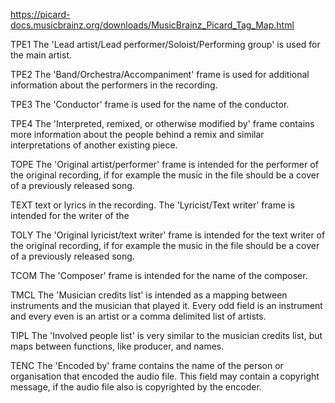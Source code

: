 https://picard-docs.musicbrainz.org/downloads/MusicBrainz_Picard_Tag_Map.html

TPE1
  The 'Lead artist/Lead performer/Soloist/Performing group' is
  used for the main artist.

TPE2
  The 'Band/Orchestra/Accompaniment' frame is used for additional
  information about the performers in the recording.

TPE3
  The 'Conductor' frame is used for the name of the conductor.

TPE4
  The 'Interpreted, remixed, or otherwise modified by' frame contains
  more information about the people behind a remix and similar
  interpretations of another existing piece.

TOPE
  The 'Original artist/performer' frame is intended for the performer
  of the original recording, if for example the music in the file
  should be a cover of a previously released song.

TEXT
  text or lyrics in the recording.
  The 'Lyricist/Text writer' frame is intended for the writer of the

TOLY
  The 'Original lyricist/text writer' frame is intended for the
  text writer of the original recording, if for example the music in
  the file should be a cover of a previously released song.

TCOM
  The 'Composer' frame is intended for the name of the composer.

TMCL
  The 'Musician credits list' is intended as a mapping between
  instruments and the musician that played it. Every odd field is an
  instrument and every even is an artist or a comma delimited list of
  artists.

TIPL
  The 'Involved people list' is very similar to the musician credits
  list, but maps between functions, like producer, and names.

TENC
  The 'Encoded by' frame contains the name of the person or
  organisation that encoded the audio file. This field may contain a
  copyright message, if the audio file also is copyrighted by the
  encoder.
